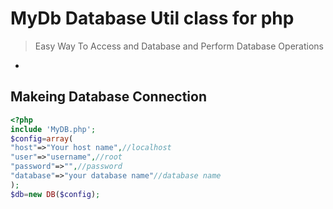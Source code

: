 # MyDb Database Util class for php

> Easy Way To Access and Database and Perform Database Operations

-



## Makeing Database Connection

```php
<?php
include 'MyDB.php';
$config=array(
"host"=>"Your host name",//localhost 
"user"=>"username",//root
"password"=>"",//password
"database"=>"your database name"//database name
);
$db=new DB($config);
```

